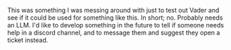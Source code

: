 This was something I was messing around with just to test out Vader and see if it could be used for something like this. In short; no. Probably needs an LLM. I'd like to develop something in the future to tell if someone needs help in a discord channel, and to message them and suggest they open a ticket instead.